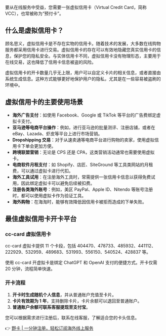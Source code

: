 要从在线服务中受益，您需要一张虚拟信用卡（Virtual Credit Card，简称 VCC），也常被称为“预付卡”。

## 什么是虚拟信用卡？

顾名思义，虚拟信用卡是不存在实物的信用卡。随着技术的发展，大多数在线购物服务都采用信用卡进行交易。虚拟信用卡的存在可以有效地隐藏您真实信用卡的信息，保护您的隐私安全。与实体信用卡不同，虚拟信用卡没有物理形态，主要用于在线交易，这也降低了信用卡信息被盗的风险。

虚拟信用卡的开卡数量几乎无上限，用户可以自定义卡片的相关信息，或者直接由系统生成信息。这种方式能够更好地保护用户的隐私，尤其是在一些容易被盗刷的环境中。

## 虚拟信用卡的主要使用场景

- **海外广告支付**：如使用 Facebook、Google 或 TikTok 等平台的广告费绑定虚拟卡支付。
- **亚马逊等电商平台操作**：例如，进行亚马逊的批量测评、注册店铺，或者在 eBay、Lazada、虾皮等平台上进行市场营销。
- **Dropshipping 交易**：对于从速卖通等电商平台进行购物的卖家，使用虚拟信用卡下单会更加方便。
- **跨境联盟营销**：无论是 CPS 还是 CPA，这类营销活动通常也需要使用虚拟卡。
- **电商软件月租支付**：如 Shopify、店匠、SiteGround 等工具类网站的月租费，可以通过虚拟卡进行代扣。
- **海外工具试用**：在注册海外工具时，常需提供一张信用卡信息以获得免费试用，因此绑定虚拟卡可以避免后续被扣费。
- **注册各类海外账号**：例如，美区 PayPal、Apple ID、Nitendo 等账号注册时，都可以使用虚拟卡作为验证工具。
- **海外购物**：在海淘时，能够有效降低因信用卡被拒而造成的下单失败。

## 最佳虚拟信用卡开卡平台

### cc-card 虚拟信用卡

cc-card 虚拟卡提供 11 个卡段，包括 404470、478733、485932、441112、222929、532959、489683、531993、556150、540524、428837 等。

使用 cc-card 开虚拟卡是绑定 ChatGPT 和 OpenAI 支付的便捷方式。开卡仅需 20 分钟，流程简单快速。

### 开卡流程

1. **开卡时生成随机个人信息**，并从普通账户充值至卡片。
2. **卡片有效期为 1 年**，支持删除卡片，卡片余额可以退回至普通账户。
3. **普通账户余额可联系客服提现至支付宝**。

您可以根据需求进行注册后，联系在线客服，了解适合您的卡头信息。

👉 [野卡 | 一分钟注册，轻松订阅海外线上服务](https://bit.ly/bewildcard)